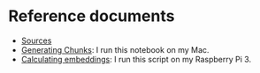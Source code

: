 # Reference documents

- [Sources](./virtual-showroom)
- [Generating Chunks](Chunks.ipynb): I run this notebook on my Mac.
- [Calculating embeddings](calc_embeddings.py): I run this script on my Raspberry Pi 3.
